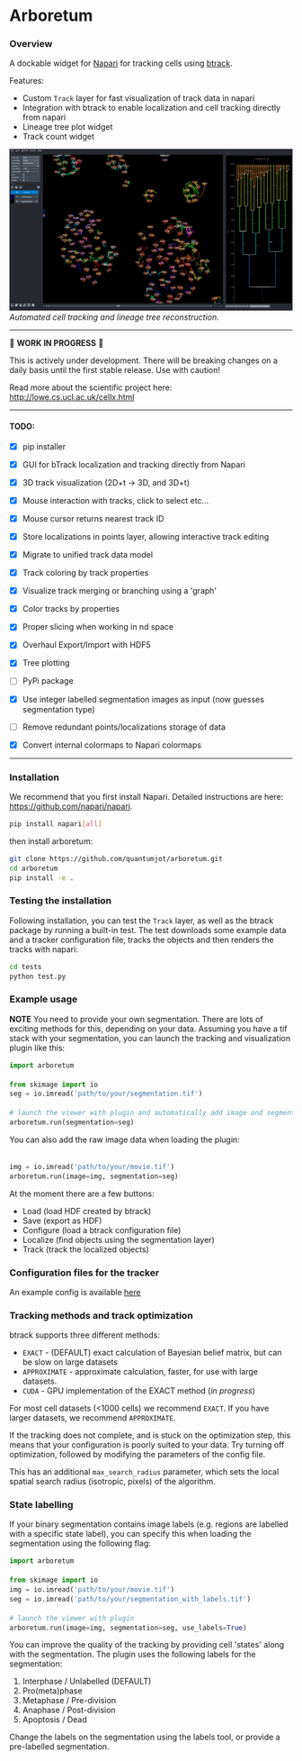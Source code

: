 # Arboretum

### Overview

A dockable widget for [Napari](https://github.com/napari) for tracking cells using [btrack](https://github.com/quantumjot/BayesianTracker).

Features:
+ Custom `Track` layer for fast visualization of track data in napari
+ Integration with btrack to enable localization and cell tracking directly from napari
+ Lineage tree plot widget
+ Track count widget

[![LineageTree](./examples/napari.png)](http://lowe.cs.ucl.ac.uk/cellx.html)  
*Automated cell tracking and lineage tree reconstruction*.

---  

 :construction:  **WORK IN PROGRESS**  :construction:

 This is actively under development. There will be breaking changes on a daily basis until the first stable release. Use with caution!

 Read more about the scientific project here:
 http://lowe.cs.ucl.ac.uk/cellx.html

---

#### TODO:
+ [x] pip installer
+ [x] GUI for bTrack localization and tracking directly from Napari
+ [x] 3D track visualization (2D+t -> 3D, and 3D+t)
+ [x] Mouse interaction with tracks, click to select etc...
+ [x] Mouse cursor returns nearest track ID
+ [x] Store localizations in points layer, allowing interactive track editing
+ [x] Migrate to unified track data model
+ [x] Track coloring by track properties
+ [x] Visualize track merging or branching using a 'graph'
+ [x] Color tracks by properties
+ [x] Proper slicing when working in nd space
+ [x] Overhaul Export/Import with HDF5
+ [x] Tree plotting
+ [ ] PyPi package
+ [x] Use integer labelled segmentation images as input (now guesses segmentation type)
+ [ ] Remove redundant points/localizations storage of data
+ [x] Convert internal colormaps to Napari colormaps


---

### Installation

We recommend that you first install Napari. Detailed instructions are here: https://github.com/napari/napari.

```sh
pip install napari[all]
```

then install arboretum:

```sh
git clone https://github.com/quantumjot/arboretum.git
cd arboretum
pip install -e .
```


### Testing the installation

Following installation, you can test the `Track` layer, as well as the btrack
package by running a built-in test. The test downloads some example data and a
tracker configuration file, tracks the objects and then renders the tracks with
napari:

```sh
cd tests
python test.py
```

### Example usage

**NOTE** You need to provide your own segmentation. There are lots of exciting
methods for this, depending on your data. Assuming you have a tif stack with
your segmentation, you can launch the tracking and visualization plugin like
this:

```python
import arboretum

from skimage import io
seg = io.imread('path/to/your/segmentation.tif')

# launch the viewer with plugin and automatically add image and segmentation
arboretum.run(segmentation=seg)
```

You can also add the raw image data when loading the plugin:
```python

img = io.imread('path/to/your/movie.tif')
arboretum.run(image=img, segmentation=seg)
```

At the moment there are a few buttons:
+ Load (load HDF created by btrack)
+ Save (export as HDF)
+ Configure (load a btrack configuration file)
+ Localize (find objects using the segmentation layer)
+ Track (track the localized objects)

### Configuration files for the tracker

An example config is available [here](https://github.com/quantumjot/arboretum/blob/master/tests/cell_config.json)


### Tracking methods and track optimization

btrack supports three different methods:
+ `EXACT` - (DEFAULT) exact calculation of Bayesian belief matrix, but can be slow on large datasets
+ `APPROXIMATE` - approximate calculation, faster, for use with large datasets.
+ `CUDA` - GPU implementation of the EXACT method (*in progress*)

For most cell datasets (<1000 cells) we recommend `EXACT`. If you have larger
datasets, we recommend `APPROXIMATE`.

If the tracking does not complete, and is stuck on the optimization step, this
means that your configuration is poorly suited to your data. Try turning off
optimization, followed by modifying the parameters of the config file.

This has an additional `max_search_radius` parameter, which sets the local
spatial search radius (isotropic, pixels) of the algorithm.

### State labelling

If your binary segmentation contains image labels (e.g. regions are labelled
with a specific state label), you can specify this when loading the segmentation
using the following flag:

```python
import arboretum

from skimage import io
img = io.imread('path/to/your/movie.tif')
seg = io.imread('path/to/your/segmentation_with_labels.tif')

# launch the viewer with plugin  
arboretum.run(image=img, segmentation=seg, use_labels=True)
```

You can improve the quality of the tracking by providing cell 'states' along
with the segmentation. The plugin uses the following labels for the segmentation:

1. Interphase / Unlabelled (DEFAULT)
2. Pro(meta)phase
3. Metaphase / Pre-division
4. Anaphase / Post-division
5. Apoptosis / Dead

Change the labels on the segmentation using the labels tool, or provide a
pre-labelled segmentation.

